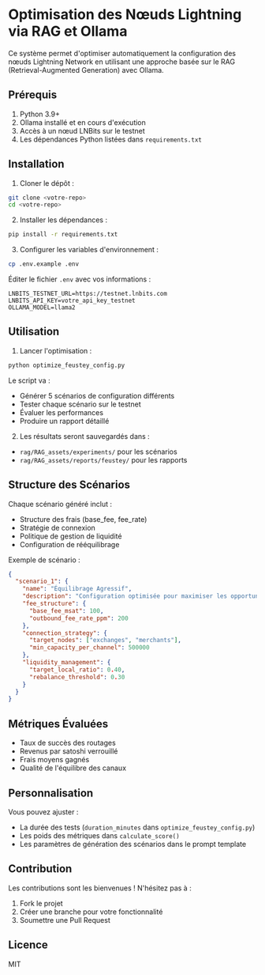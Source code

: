 # Optimisation des Nœuds Lightning via RAG et Ollama

Ce système permet d'optimiser automatiquement la configuration des nœuds Lightning Network en utilisant une approche basée sur le RAG (Retrieval-Augmented Generation) avec Ollama.

## Prérequis

1. Python 3.9+
2. Ollama installé et en cours d'exécution
3. Accès à un nœud LNBits sur le testnet
4. Les dépendances Python listées dans `requirements.txt`

## Installation

1. Cloner le dépôt :
```bash
git clone <votre-repo>
cd <votre-repo>
```

2. Installer les dépendances :
```bash
pip install -r requirements.txt
```

3. Configurer les variables d'environnement :
```bash
cp .env.example .env
```

Éditer le fichier `.env` avec vos informations :
```
LNBITS_TESTNET_URL=https://testnet.lnbits.com
LNBITS_API_KEY=votre_api_key_testnet
OLLAMA_MODEL=llama2
```

## Utilisation

1. Lancer l'optimisation :
```bash
python optimize_feustey_config.py
```

Le script va :
- Générer 5 scénarios de configuration différents
- Tester chaque scénario sur le testnet
- Évaluer les performances
- Produire un rapport détaillé

2. Les résultats seront sauvegardés dans :
- `rag/RAG_assets/experiments/` pour les scénarios
- `rag/RAG_assets/reports/feustey/` pour les rapports

## Structure des Scénarios

Chaque scénario généré inclut :
- Structure des frais (base_fee, fee_rate)
- Stratégie de connexion
- Politique de gestion de liquidité
- Configuration de rééquilibrage

Exemple de scénario :
```json
{
  "scenario_1": {
    "name": "Équilibrage Agressif",
    "description": "Configuration optimisée pour maximiser les opportunités de routage",
    "fee_structure": {
      "base_fee_msat": 100,
      "outbound_fee_rate_ppm": 200
    },
    "connection_strategy": {
      "target_nodes": ["exchanges", "merchants"],
      "min_capacity_per_channel": 500000
    },
    "liquidity_management": {
      "target_local_ratio": 0.40,
      "rebalance_threshold": 0.30
    }
  }
}
```

## Métriques Évaluées

- Taux de succès des routages
- Revenus par satoshi verrouillé
- Frais moyens gagnés
- Qualité de l'équilibre des canaux

## Personnalisation

Vous pouvez ajuster :
- La durée des tests (`duration_minutes` dans `optimize_feustey_config.py`)
- Les poids des métriques dans `calculate_score()`
- Les paramètres de génération des scénarios dans le prompt template

## Contribution

Les contributions sont les bienvenues ! N'hésitez pas à :
1. Fork le projet
2. Créer une branche pour votre fonctionnalité
3. Soumettre une Pull Request

## Licence

MIT 